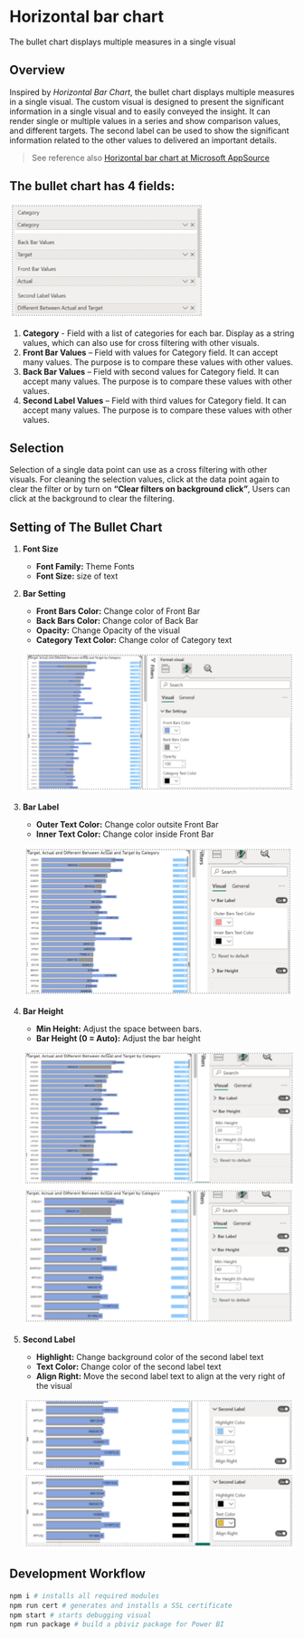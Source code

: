 # Horizontal bar chart

The bullet chart displays multiple measures in a single visual


## Overview

Inspired by _Horizontal Bar Chart_, the bullet chart displays multiple measures in a single visual. The custom visual is designed to present the significant information in a single visual and to easily conveyed the insight. It can render single or multiple values in a series and show comparison values, and different targets. The second label can be used to show the significant information related to the other values to delivered an important details. 


> See reference also [Horizontal bar chart at Microsoft AppSource](https://appsource.microsoft.com/en-us/product/power-bi-visuals/WA104381230)


## The bullet chart has 4 fields:

![Alt text](assets/1.png)

1. **Category** - Field with a list of categories for each bar. Display as a string values, which can also use for cross filtering with other visuals. 
2. **Front Bar Values** – Field with values for Category field. It can accept many values. The purpose is to compare these values with other values. 
3. **Back Bar Values** – Field with second values for Category field. It can accept many values. The purpose is to compare these values with other values. 
4. **Second Label Values** – Field with third values for Category field. It can accept many values. The purpose is to compare these values with other values. 


## Selection 

Selection of a single data point can use as a cross filtering with other visuals. For cleaning the selection values, click at the data point again to clear the filter or by turn on **“Clear filters on background click”**, Users can click at the background to clear the filtering.


## Setting of The Bullet Chart 

1. **Font Size**
    * **Font Family:** Theme Fonts 
    * **Font Size:** size of text 

2. **Bar Setting**
    * **Front Bars Color:** Change color of Front Bar 
    * **Back Bars Color:** Change color of Back Bar 
    * **Opacity:** Change Opacity of the visual 
    * **Category Text Color:** Change color of Category text 

    ![Alt text](assets/2.png)

3. **Bar Label**
    * **Outer Text Color:** Change color outsite Front Bar 
    * **Inner Text Color:** Change color inside Front Bar

    ![Alt text](assets/3.png)

4. **Bar Height**
    * **Min Height:** Adjust the space between bars. 
    * **Bar Height (0 = Auto):** Adjust the bar height 

    ![Alt text](assets/4.png)
    ![Alt text](assets/5.png)

5. **Second Label**
    * **Highlight:** Change background color of the second label text 
    * **Text Color:** Change color of the second label text 
    * **Align Right:** Move the second label text to align at the very right of the visual 

    ![Alt text](assets/6.png)
    ![Alt text](assets/7.png)

## Development Workflow

```bash
npm i # installs all required modules
npm run cert # generates and installs a SSL certificate
npm start # starts debugging visual
npm run package # build a pbiviz package for Power BI
```

